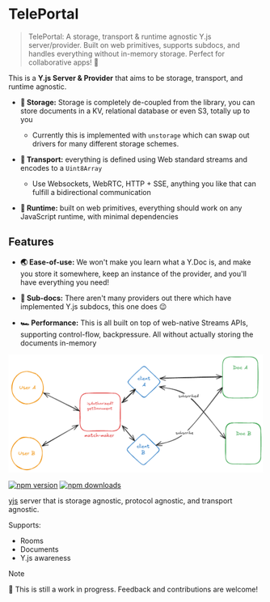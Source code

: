 # TelePortal

> TelePortal: A storage, transport & runtime agnostic Y.js server/provider. Built on web primitives, supports subdocs, and handles everything without in-memory storage. Perfect for collaborative apps! 🚀

This is a **Y.js Server & Provider** that aims to be storage, transport, and runtime agnostic.

* **💾 Storage:** Storage is completely de-coupled from the library, you can store documents in a KV, relational database or even S3, totally up to you

  * Currently this is implemented with `unstorage` which can swap out drivers for many different storage schemes.

* **🔄 Transport:** everything is defined using Web standard streams and encodes to a `Uint8Array`

  * Use Websockets, WebRTC, HTTP + SSE, anything you like that can fulfill a bidirectional communication

* **🏃 Runtime:** built on web primitives, everything should work on any JavaScript runtime, with minimal dependencies

## Features

* **🌏 Ease-of-use:** We won't make you learn what a Y.Doc is, and make you store it somewhere, keep an instance of the provider, and you'll have everything you need!

* **📁 Sub-docs:** There aren't many providers out there which have implemented Y.js subdocs, this one does 😉

* **🏎️ Performance:** This is all built on top of web-native Streams APIs, supporting control-flow, backpressure. All without actually storing the documents in-memory

![teleportal architecture](./architecture.excalidraw.png)

<!-- automd:badges color=yellow -->

[![npm version](https://img.shields.io/npm/v/teleportal?color=yellow)](https://npmjs.com/package/teleportal)
[![npm downloads](https://img.shields.io/npm/dm/teleportal?color=yellow)](https://npm.chart.dev/teleportal)

<!-- /automd -->

[yjs](https://docs.yjs.dev/) server that is storage agnostic, protocol agnostic, and transport agnostic.

Supports:

* Rooms
* Documents
* Y.js awareness

> [!NOTE]
> 🚧 This is still a work in progress. Feedback and contributions are welcome!
